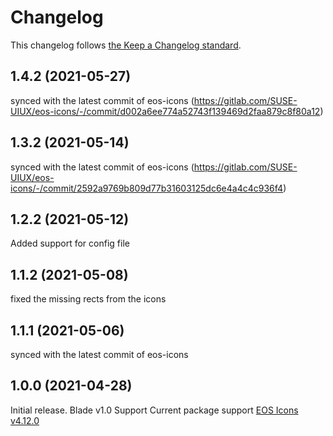 # Changelog

This changelog follows [the Keep a Changelog standard](https://keepachangelog.com).

## 1.4.2 (2021-05-27)
synced with the latest commit of eos-icons (https://gitlab.com/SUSE-UIUX/eos-icons/-/commit/d002a6ee774a52743f139469d2faa879c8f80a12)

## 1.3.2 (2021-05-14)
synced with the latest commit of eos-icons (https://gitlab.com/SUSE-UIUX/eos-icons/-/commit/2592a9769b809d77b31603125dc6e4a4c4c936f4)

## 1.2.2 (2021-05-12)
Added support for config file

## 1.1.2 (2021-05-08)
fixed the missing rects from the icons

## 1.1.1 (2021-05-06)
synced with the latest commit of eos-icons

## 1.0.0 (2021-04-28)

Initial release.
Blade v1.0 Support
Current package support [EOS Icons v4.12.0](https://gitlab.com/SUSE-UIUX/eos-icons/-/releases/v4.12.0)
